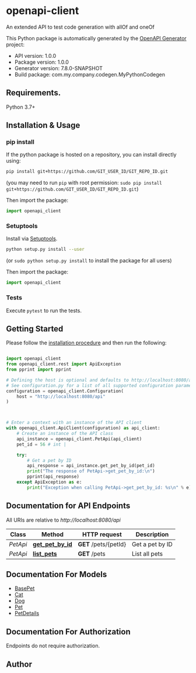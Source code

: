 # openapi-client
An extended API to test code generation with allOf and oneOf

This Python package is automatically generated by the [OpenAPI Generator](https://openapi-generator.tech) project:

- API version: 1.0.0
- Package version: 1.0.0
- Generator version: 7.8.0-SNAPSHOT
- Build package: com.my.company.codegen.MyPythonCodegen

## Requirements.

Python 3.7+

## Installation & Usage
### pip install

If the python package is hosted on a repository, you can install directly using:

```sh
pip install git+https://github.com/GIT_USER_ID/GIT_REPO_ID.git
```
(you may need to run `pip` with root permission: `sudo pip install git+https://github.com/GIT_USER_ID/GIT_REPO_ID.git`)

Then import the package:
```python
import openapi_client
```

### Setuptools

Install via [Setuptools](http://pypi.python.org/pypi/setuptools).

```sh
python setup.py install --user
```
(or `sudo python setup.py install` to install the package for all users)

Then import the package:
```python
import openapi_client
```

### Tests

Execute `pytest` to run the tests.

## Getting Started

Please follow the [installation procedure](#installation--usage) and then run the following:

```python

import openapi_client
from openapi_client.rest import ApiException
from pprint import pprint

# Defining the host is optional and defaults to http://localhost:8080/api
# See configuration.py for a list of all supported configuration parameters.
configuration = openapi_client.Configuration(
    host = "http://localhost:8080/api"
)



# Enter a context with an instance of the API client
with openapi_client.ApiClient(configuration) as api_client:
    # Create an instance of the API class
    api_instance = openapi_client.PetApi(api_client)
    pet_id = 56 # int | 

    try:
        # Get a pet by ID
        api_response = api_instance.get_pet_by_id(pet_id)
        print("The response of PetApi->get_pet_by_id:\n")
        pprint(api_response)
    except ApiException as e:
        print("Exception when calling PetApi->get_pet_by_id: %s\n" % e)

```

## Documentation for API Endpoints

All URIs are relative to *http://localhost:8080/api*

Class | Method | HTTP request | Description
------------ | ------------- | ------------- | -------------
*PetApi* | [**get_pet_by_id**](docs/PetApi.md#get_pet_by_id) | **GET** /pets/{petId} | Get a pet by ID
*PetApi* | [**list_pets**](docs/PetApi.md#list_pets) | **GET** /pets | List all pets


## Documentation For Models

 - [BasePet](docs/BasePet.md)
 - [Cat](docs/Cat.md)
 - [Dog](docs/Dog.md)
 - [Pet](docs/Pet.md)
 - [PetDetails](docs/PetDetails.md)


<a id="documentation-for-authorization"></a>
## Documentation For Authorization

Endpoints do not require authorization.


## Author




